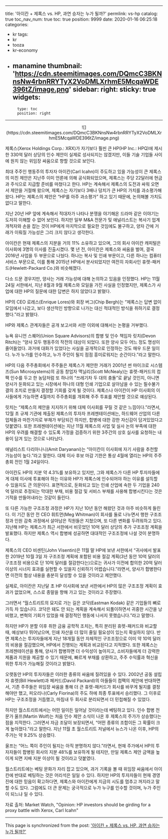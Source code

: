 
---
title: '아이칸 + 제록스 vs. HP, 과연 승자는 누가 될까?'
permlink: vs-hp
catalog: true
toc_nav_num: true
toc: true
position: 9999
date: 2020-01-16 06:25:18
categories:
- kr
tags:
- kr
- tooza
- kr-economy
- manamine
thumbnail: 'https://cdn.steemitimages.com/DQmcC3BKNnsNw4rbnRRYTyX2VoDMLXrhmE5McqaWDE396tZ/image.png'
sidebar:
    right:
        sticky: true
widgets:
    -
        type: toc
        position: right
---


<center>
![](https://cdn.steemitimages.com/DQmcC3BKNnsNw4rbnRRYTyX2VoDMLXrhmE5McqaWDE396tZ/image.png)
</center>

제록스(Xerox Holdings Corp.: XRX)가 자기보다 훨씬 큰 HP(HP Inc.: HPQ)에 제시한 330억 달러 상당의 인수 제안이 실제로 성사되지는 않겠지만, 이들 기술 기업들 사이에 원치 않는 위임장 싸움으로 향할 것으로 보인다.

최대 주주인 행동주의 투자자 아이칸(Carl Icahn)이 주도하고 있을 가능성이 큰 제록스의 미친 제안은 지난주 이미 언론에 의해 공식화되었으며, 제록스는 주당 22달러에 현금과 주식으로 지급할 준비를 마쳤다고 한다. HP는 계속해서 제록스의 도전과 싸워 오면서 제안을 거절해 왔으며, 제록스는 자기보다 3배나 덩치가 큰 HP의 가치를 과소평가해 왔다. HP는 제록스의 제안은 “HP를 아주 과소평가” 하고 있기 때문에, 논의해볼 가치도 없다고 말한다.

지난 20년 HP 앞에 계속해서 적대자가 나타나 분쟁을 야기해온 드라마 같은 이야기는 도저히 이해할 수 없어 보인다. 하지만 일부 M&A 전문가 및 애널리스트는 복사기 업계 개척자와 손을 잡는 것이 HP에게 마지막으로 필요한 것임에도 불구하고, 양자 간에 거래가 이뤄질 가능성은 그리 크지 않다고 생각한다.

아이칸은 현재 제록스의 지분을 거의 11% 소유하고 있으며, 그의 회사 아이칸 캐피털은 이사회에 3명의 이사를 진출시켰다. 몇 년 전, 아이칸은 제록스와 싸움을 벌여, 결국 2016년 사업을 두 부문으로 나눴다. 하나는 복사 및 인쇄 부문이고, 다른 하나는 컴퓨터 서비스 부문으로, 이를 통해 2015년 HP에서 분사되었지만 여전히 자회사인 휴렛-패커드(Hewlett-Packard Co.)와 비슷해졌다.

다소 드문 경우지만, 양사는 거래 가능성에 대해 논의하고 있음을 인정했다. HP는 11월 24일 서한에서, 지난 8월과 9월 제록스와 모일을 가진 사실을 인정했지만, 제록스가 사업에 대한 HP의 질문에 대한 답변은 하지 않았다고 밝혔다.

HP의 CEO 로레스(Enrique Lores)와 회장 버그(Chip Bergh)는 “제록스는 답변 없이 모임에서 나갔고, 보다 생산적인 방향으로 나가는 대신 적대적인 방식을 취하기로 결정했다.”라고 밝혔다.

HP와 제록스 관계자들은 공개 보고서와 서한 이외에 대해서는 논평을 거부했다.

뉴욕 유니언 스퀘어(Union Square Advisors)의 합병 및 인수 책임자 릿치(Devon Ritch)는 “양사 모두 행동주의 작전의 대상이 되었다. 또한 양사 모두 어느 정도 명성이 줄어들었다. 과거에 대화가 있었다는 사실을 공개적으로 인정하는 것도 매우 드문 일이다. 누가 누가를 인수하고, 누가 주인이 될지 점점 흥미로워지는 순간이다.”라고 말한다.

HP의 다음 주주총회에서 주주들은 제록스가 제안한 거래가 2001년 썬 마이크로 시스템즈(Sun Microsystems)의 공동 창업자 맥닐리(Scott McNealy)는 휴렛-패커드의 컴팩 인수를 두고 한 농담처럼 또 하나의 “쓰레기차 두 대의 충돌”로 끝날 것인지, 아니면 양사가 둔화되고 있는 시장에서 하나의 대형 인쇄 기업으로 살아남을 수 있는 필수불가결의 조치로 만들지 결정할 기회를 갖게 될 것이다. 제록스나 아이칸이 HP 이사회의 이사들에게 가능하면 4월까지 주주총회를 개회해 주주 투표를 제안할 것으로 예상된다.

릿치는 “제록스의 제안을 지지하기 위해 대체 이사회를 꾸릴 것 같은 느낌이다.”라면서, 12월 초 규제 기관에 제출된 제록스의 투자자 프레젠테이션에는, 하드웨어 산업의 다른 업체들과 마찬가지로 부채가 부담되긴 하지만, 합병에 대한 강한 자신감이 담겨있었다고 덧붙였다. 또한 프레젠테이션에는 지난 11월 제록스의 사업 및 실사 논의 부족에 대한 HP의 우려를 해결할 수 있도록 가정을 검증하기 위한 3주간의 상호 실사를 요청하는 내용이 담겨 있는 것으로 나타났다.

애널리스트 다리아나니(Amit Daryanani)는 “아이칸이 이사회에 자기 사람을 추천할 가능성이 높다.”라고 말한다. 대체 이사 후보 마감 기한은 통상 4월에 열리는 HP의 주주총회 전인 1월 24일이다.

아이칸도 HP의 지분 약 4.3%를 보유하고 있지만, 그와 제록스가 다른 HP 투자자들에게 대체 이사에 투표해야 하는 이유와 HP가 제록스에 인수되어야 하는 이유를 설득할 수 있을지도 큰 의문이다. 표면적으로, 둔화되고 있는 인쇄 산업에 속한 두 기업을 240억 달러로 추정되는 막대한 부채, 비용 절감 및 서비스 부채를 사용해 합병시킨다는 것은 기적을 만들어내라는 것같이 들린다.

또 다른 가능한 구조조정 과정은 HP가 지난 10년 동안 해왔던 것과 아주 비슷하게 들린다. 이 기간 동안 전 CEO 휘트먼(Meg Whitman)이 회사를 둘로 나누면서 행한 구조조정과 인원 감축 과정에서 살아남은 직원들은 지쳤으며, 또 다른 변화를 두려워하고 있다. 지난해 HP는 제록스가 최근 서한에서 비웃었던 10억 달러 상당의 추가 구조조정 계획을 발표했다. 하지만 제록스 역시 합병에 성공하면 대대적인 구조조정에 나설 것이 분명하다.

제록스의 CEO 비센틴(John Visentin)은 11월 말 HP에 보낸 서한에서 “귀사에서 발표한 2019년 10월 3일 자 구조조정 계획에 포함된 비용 절감 계획(3년 동안 10억 달러의 구조조정 비용으로 단 10억 달러를 절감한다는)으로는 귀사가 이전에 합의한 20억 달러 이상의 시너지 효과를 실현할 수 있을지 신뢰하기 어렵습니다.”라면서, 양사가 합병한다면 이전의 협상 내용을 충분히 달성할 수 있을 것이라고 제안했다.

실제로, 아이칸은 지난달 초 HP 이사회에 보낸 서한에서 HP의 많은 구조조정 계획이 효과가 없었으며, 스스로 종말을 향해 가고 있는 것이라고 주장했다.

그러면서 “월스트리트의 묘지로 가는 길은 코닥(Eastman Kodak) 같은 기업들의 뼈로 가득 차 있습니다. 코닥은 돼도 안 되는 계획을 계속해서 되풀이하면서 귀중한 시간을 낭비했고, 변혁의 기회가 있었을 때 결정적인 행동에 나서지 못했습니다.”라고 말했다.

하지만 HP가 분할 이후 취한 금융 공학적 조치는, 특히 분리된 휴렛-패커드와 비교할 때, 예상보다 뛰어났으며, 인쇄 자산을 더 많이 줄일 필요성이 있는지 확실하지 않다. 반면 제록스는 투자자들에게 지난 18개월 동안 자체적인 구조조정으로 이미 약 10억 달러의 비용을 절감했으며, HP에서 진행되는 계획과 비교된다고 지적했다. 또한 제록스는 프레젠테이션을 통해, 양사가 합병하면 더 수익성이 높아지고, 소비자들에게 더 강력한 제품과 지원을 제공할 수 있기 때문에, 빠르게 부채를 상환하고, 주주 수익률과 혁신을 위한 투자가 가능해질 것이라고 밝혔다.

오랫동안 HP의 투자자들은 이러한 종류의 싸움에 질려있을 수 있다. 2002년 공동 설립자 휴렛(Bill Hewlett)과 페커드(David Packard)의 아들들이 컴팩의 제안에 반대하면서, 기존 주주들은 위임장 싸움을 통해 더 큰 휴렛-패커드가 회사를 바꾸게 될지를 결정해야만 했고, 피오리나(Carly Fiorina)의 주도 하에 최종 투표에서 승리했다. 그 이후로 HP는 구조조정을 거듭했고, 마침내 두 회사로 분리되면서 더 민첩해질 수 있었다.

하지만 월스트리트에서는 어떤 일이든 일어날 것이라는데 베팅하고 있다. 인수 합병 전문가 울프(Martin Wolf)는 처음 인수 제안 소식이 나온 후 제록스의 주가가 상승했다는 점을 지적한다. 그러면서 자금 조달이 보장되면서, “어떤 종류의 조합이든 그 확률이 크게 높아졌다.”라고 말한다. 지난 11월 초 월스트리트 저널에서 뉴스가 나온 이후, HP의 주가는 약 9.25% 상승했다.

울프는 “어느 쪽이 주인이 될지는 아직 분명하지 않다.”라면서, 현재 주가에서 HP의 투자자들이 합병된 회사의 지분 48%를 보유하게 될 테지만, 만일 제록스 제안 금액을 높이게 되면 지배 지분 이상이 될 것이라고 덧붙였다.

월스트리트에는 베팅 문화가 자리 잡고 있으며, 과거 기록을 볼 때 위임장 싸움에서 아이칸에 반대로 베팅하는 것은 어리석은 일일 수 있다. 하지만 HP의 투자자들이 현재 경영진에 대한 믿음이 확고하다면, 제록스와 아이칸에게 지금의 시도를 멈추고 꺼지라고 말할 수도 있다. 그럼에도 더 큰 문제는 궁극적으로 누가 누구를 인수할 것이며, 누가 주인이 되느냐 일 수 있다.

자료 출처: Market Watch, "Opinion: HP investors should be girding for a proxy battle with Xerox, Carl Icahn"

- - -

This page is synchronized from the post: ['아이칸 + 제록스 vs. HP, 과연 승자는 누가 될까?'](https://steemit.com/@pius.pius/vs-hp)
